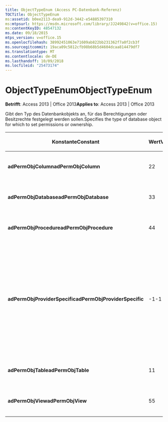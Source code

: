 ```yaml
---
title: ObjectTypeEnum (Access PC-Datenbank-Referenz)
TOCTitle: ObjectTypeEnum
ms:assetid: b0ee2113-dea9-912d-3442-e54885397310
ms:mtpsurl: https://msdn.microsoft.com/library/JJ249842(v=office.15)
ms:contentKeyID: 48547132
ms.date: 09/18/2015
mtps_version: v=office.15
ms.openlocfilehash: 38992451063e71609ab822bb231362f7a0f2cb3f
ms.sourcegitcommit: 19aca09c5812cfb98b68b5d4604dcaa814479df7
ms.translationtype: MT
ms.contentlocale: de-DE
ms.lasthandoff: 10/09/2018
ms.locfileid: "25473174"
---
```

# <a name="objecttypeenum"></a><span data-ttu-id="8168d-102">ObjectTypeEnum</span><span class="sxs-lookup"><span data-stu-id="8168d-102">ObjectTypeEnum</span></span>


<span data-ttu-id="8168d-103">**Betrifft**: Access 2013 | Office 2013</span><span class="sxs-lookup"><span data-stu-id="8168d-103">**Applies to**: Access 2013 | Office 2013</span></span>

<span data-ttu-id="8168d-104">Gibt den Typ des Datenbankobjekts an, für das Berechtigungen oder Besitzrechte festgelegt werden sollen.</span><span class="sxs-lookup"><span data-stu-id="8168d-104">Specifies the type of database object for which to set permissions or ownership.</span></span>

<table>
<colgroup>
<col style="width: 33%" />
<col style="width: 33%" />
<col style="width: 33%" />
</colgroup>
<thead>
<tr class="header">
<th><p><span data-ttu-id="8168d-105">Konstante</span><span class="sxs-lookup"><span data-stu-id="8168d-105">Constant</span></span></p></th>
<th><p><span data-ttu-id="8168d-106">Wert</span><span class="sxs-lookup"><span data-stu-id="8168d-106">Value</span></span></p></th>
<th><p><span data-ttu-id="8168d-107">Beschreibung</span><span class="sxs-lookup"><span data-stu-id="8168d-107">Description</span></span></p></th>
</tr>
</thead>
<tbody>
<tr class="odd">
<td><p><span data-ttu-id="8168d-108"><strong>adPermObjColumn</strong></span><span class="sxs-lookup"><span data-stu-id="8168d-108"><strong>adPermObjColumn</strong></span></span></p></td>
<td><p><span data-ttu-id="8168d-109">2</span><span class="sxs-lookup"><span data-stu-id="8168d-109">2</span></span></p></td>
<td><p><span data-ttu-id="8168d-110">Bei dem Objekt handelt es sich um eine Spalte.</span><span class="sxs-lookup"><span data-stu-id="8168d-110">The object is a column.</span></span></p></td>
</tr>
<tr class="even">
<td><p><span data-ttu-id="8168d-111"><strong>adPermObjDatabase</strong></span><span class="sxs-lookup"><span data-stu-id="8168d-111"><strong>adPermObjDatabase</strong></span></span></p></td>
<td><p><span data-ttu-id="8168d-112">3</span><span class="sxs-lookup"><span data-stu-id="8168d-112">3</span></span></p></td>
<td><p><span data-ttu-id="8168d-113">Bei dem Objekt handelt es sich um eine Datenbank.</span><span class="sxs-lookup"><span data-stu-id="8168d-113">The object is a database.</span></span></p></td>
</tr>
<tr class="odd">
<td><p><span data-ttu-id="8168d-114"><strong>adPermObjProcedure</strong></span><span class="sxs-lookup"><span data-stu-id="8168d-114"><strong>adPermObjProcedure</strong></span></span></p></td>
<td><p><span data-ttu-id="8168d-115">4</span><span class="sxs-lookup"><span data-stu-id="8168d-115">4</span></span></p></td>
<td><p><span data-ttu-id="8168d-116">Bei dem Objekt handelt es sich um eine Prozedur.</span><span class="sxs-lookup"><span data-stu-id="8168d-116">The object is a procedure.</span></span></p></td>
</tr>
<tr class="even">
<td><p><span data-ttu-id="8168d-117"><strong>adPermObjProviderSpecific</strong></span><span class="sxs-lookup"><span data-stu-id="8168d-117"><strong>adPermObjProviderSpecific</strong></span></span></p></td>
<td><p><span data-ttu-id="8168d-118">-1</span><span class="sxs-lookup"><span data-stu-id="8168d-118">-1</span></span></p></td>
<td><p><span data-ttu-id="8168d-p101">Bei dem Objekt handelt es sich um einen vom Anbieter definierten Typ. Es tritt ein Fehler auf, wenn der <em>ObjectType</em>-Parameter gleich <strong>adPermObjProviderSpecific</strong> ist und <em>ObjectTypeId</em> nicht angegeben ist.</span><span class="sxs-lookup"><span data-stu-id="8168d-p101">The object is a type defined by the provider. An error will occur if the <em>ObjectType</em> parameter is <strong>adPermObjProviderSpecific</strong> and an <em>ObjectTypeId</em> is not supplied.</span></span></p></td>
</tr>
<tr class="odd">
<td><p><span data-ttu-id="8168d-121"><strong>adPermObjTable</strong></span><span class="sxs-lookup"><span data-stu-id="8168d-121"><strong>adPermObjTable</strong></span></span></p></td>
<td><p><span data-ttu-id="8168d-122">1</span><span class="sxs-lookup"><span data-stu-id="8168d-122">1</span></span></p></td>
<td><p><span data-ttu-id="8168d-123">Bei dem Objekt handelt es sich um eine Tabelle.</span><span class="sxs-lookup"><span data-stu-id="8168d-123">The object is a table.</span></span></p></td>
</tr>
<tr class="even">
<td><p><span data-ttu-id="8168d-124"><strong>adPermObjView</strong></span><span class="sxs-lookup"><span data-stu-id="8168d-124"><strong>adPermObjView</strong></span></span></p></td>
<td><p><span data-ttu-id="8168d-125">5</span><span class="sxs-lookup"><span data-stu-id="8168d-125">5</span></span></p></td>
<td><p><span data-ttu-id="8168d-126">Bei dem Objekt handelt es sich um eine Sicht.</span><span class="sxs-lookup"><span data-stu-id="8168d-126">The object is a view.</span></span></p></td>
</tr>
</tbody>
</table>

